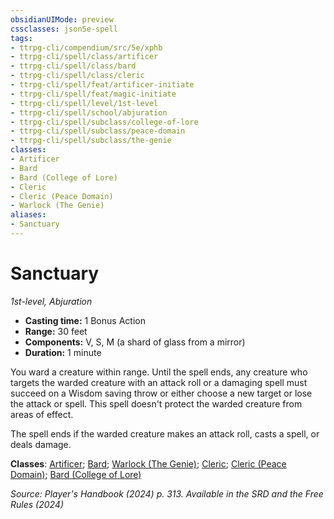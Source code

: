 ```yaml
---
obsidianUIMode: preview
cssclasses: json5e-spell
tags:
- ttrpg-cli/compendium/src/5e/xphb
- ttrpg-cli/spell/class/artificer
- ttrpg-cli/spell/class/bard
- ttrpg-cli/spell/class/cleric
- ttrpg-cli/spell/feat/artificer-initiate
- ttrpg-cli/spell/feat/magic-initiate
- ttrpg-cli/spell/level/1st-level
- ttrpg-cli/spell/school/abjuration
- ttrpg-cli/spell/subclass/college-of-lore
- ttrpg-cli/spell/subclass/peace-domain
- ttrpg-cli/spell/subclass/the-genie
classes:
- Artificer
- Bard
- Bard (College of Lore)
- Cleric
- Cleric (Peace Domain)
- Warlock (The Genie)
aliases:
- Sanctuary
---
```

# Sanctuary
*1st-level, Abjuration*  


- **Casting time:** 1 Bonus Action
- **Range:** 30 feet
- **Components:** V, S, M (a shard of glass from a mirror)
- **Duration:** 1 minute

You ward a creature within range. Until the spell ends, any creature who targets the warded creature with an attack roll or a damaging spell must succeed on a Wisdom saving throw or either choose a new target or lose the attack or spell. This spell doesn't protect the warded creature from areas of effect.

The spell ends if the warded creature makes an attack roll, casts a spell, or deals damage.

**Classes**: [Artificer](Інструменти%20ДМ/CLI/lists/list-spells-classes-artificer.md); [Bard](Інструменти%20ДМ/CLI/lists/list-spells-classes-bard.md); [Warlock (The Genie)](Інструменти%20ДМ/CLI/lists/list-spells-classes-the-genie-tce.md "subclass=TCE;class=XPHB"); [Cleric](Інструменти%20ДМ/CLI/lists/list-spells-classes-cleric.md); [Cleric (Peace Domain)](Інструменти%20ДМ/CLI/lists/list-spells-classes-peace-domain-tce.md "subclass=TCE;class=XPHB"); [Bard (College of Lore)](Інструменти%20ДМ/CLI/lists/list-spells-classes-college-of-lore-xphb.md "subclass=XPHB;class=XPHB")

*Source: Player's Handbook (2024) p. 313. Available in the <span title='Systems Reference Document (5.2)'>SRD</span> and the Free Rules (2024)*